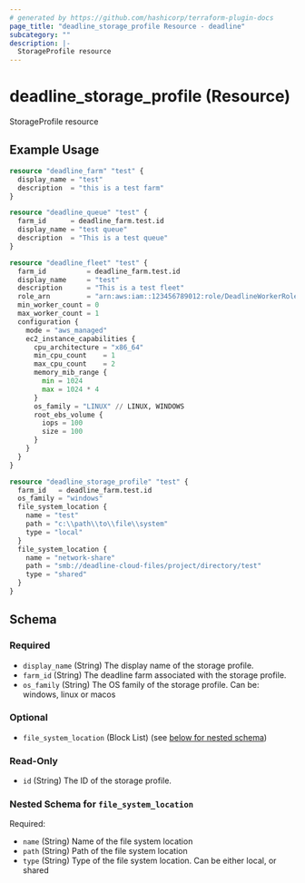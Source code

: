 ```yaml
---
# generated by https://github.com/hashicorp/terraform-plugin-docs
page_title: "deadline_storage_profile Resource - deadline"
subcategory: ""
description: |-
  StorageProfile resource
---
```


# deadline_storage_profile (Resource)

StorageProfile resource

## Example Usage

```terraform
resource "deadline_farm" "test" {
  display_name = "test"
  description  = "this is a test farm"
}

resource "deadline_queue" "test" {
  farm_id      = deadline_farm.test.id
  display_name = "test queue"
  description  = "This is a test queue"
}

resource "deadline_fleet" "test" {
  farm_id          = deadline_farm.test.id
  display_name     = "test"
  description      = "This is a test fleet"
  role_arn         = "arn:aws:iam::123456789012:role/DeadlineWorkerRole"
  min_worker_count = 0
  max_worker_count = 1
  configuration {
    mode = "aws_managed"
    ec2_instance_capabilities {
      cpu_architecture = "x86_64"
      min_cpu_count    = 1
      max_cpu_count    = 2
      memory_mib_range {
        min = 1024
        max = 1024 * 4
      }
      os_family = "LINUX" // LINUX, WINDOWS
      root_ebs_volume {
        iops = 100
        size = 100
      }
    }
  }
}

resource "deadline_storage_profile" "test" {
  farm_id   = deadline_farm.test.id
  os_family = "windows"
  file_system_location {
    name = "test"
    path = "c:\\path\\to\\file\\system"
    type = "local"
  }
  file_system_location {
    name = "network-share"
    path = "smb://deadline-cloud-files/project/directory/test"
    type = "shared"
  }
}
```

<!-- schema generated by tfplugindocs -->
## Schema

### Required

- `display_name` (String) The display name of the storage profile.
- `farm_id` (String) The deadline farm associated with the storage profile.
- `os_family` (String) The OS family of the storage profile. Can be: windows, linux or macos

### Optional

- `file_system_location` (Block List) (see [below for nested schema](#nestedblock--file_system_location))

### Read-Only

- `id` (String) The ID of the storage profile.

<a id="nestedblock--file_system_location"></a>
### Nested Schema for `file_system_location`

Required:

- `name` (String) Name of the file system location
- `path` (String) Path of the file system location
- `type` (String) Type of the file system location. Can be either local, or shared
